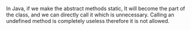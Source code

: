 In Java, if we make the abstract methods static, It will become the part
of the class, and we can directly call it which is unnecessary. Calling
an undefined method is completely useless therefore it is not allowed.